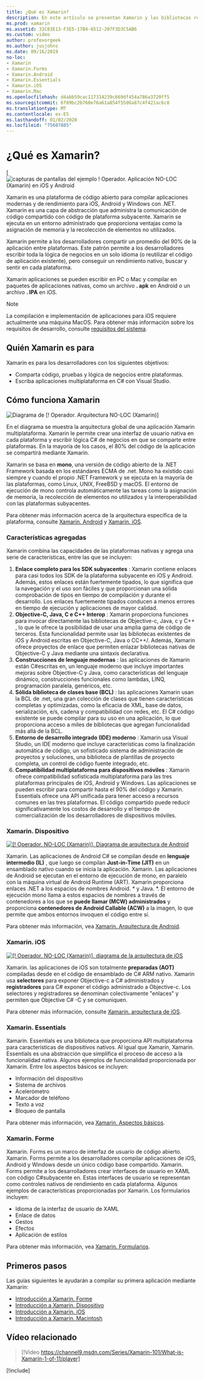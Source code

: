 ```yaml
---
title: ¿Qué es Xamarin?
description: En este artículo se presentan Xamarin y las bibliotecas relacionadas.
ms.prod: xamarin
ms.assetid: 33C83E13-F3E5-17B4-6512-207F3D3C5AB6
ms.custom: video
author: profexorgeek
ms.author: jusjohns
ms.date: 09/16/2019
no-loc:
- Xamarin
- Xamarin.Forms
- Xamarin.Android
- Xamarin.Essentials
- Xamarin.iOS
- Xamarin.Mac
ms.openlocfilehash: d4abb59cac117314239c669df454a786a3720ff5
ms.sourcegitcommit: 6f09bc2b760e76a61a854f55d6a87c4f421ac6c8
ms.translationtype: MT
ms.contentlocale: es-ES
ms.lasthandoff: 01/02/2020
ms.locfileid: "75607885"
---
```

# <a name="what-is-opno-locxamarin"></a>¿Qué es Xamarin?

[![capturas de pantallas del ejemplo [! Operador. Aplicación NO-LOC (Xamarin) en iOS y Android](what-is-xamarin-images/xamarin-app-cropped.png)](what-is-xamarin-images/xamarin-app.png#lightbox)

Xamarin es una plataforma de código abierto para compilar aplicaciones modernas y de rendimiento para iOS, Android y Windows con .NET. Xamarin es una capa de abstracción que administra la comunicación de código compartido con código de plataforma subyacente. Xamarin se ejecuta en un entorno administrado que proporciona ventajas como la asignación de memoria y la recolección de elementos no utilizados.

Xamarin permite a los desarrolladores compartir un promedio del 90% de la aplicación entre plataformas. Este patrón permite a los desarrolladores escribir toda la lógica de negocios en un solo idioma (o reutilizar el código de aplicación existente), pero conseguir un rendimiento nativo, buscar y sentir en cada plataforma.

Xamarin aplicaciones se pueden escribir en PC o Mac y compilar en paquetes de aplicaciones nativas, como un archivo **. apk** en Android o un archivo **. IPA** en iOS.

> [!NOTE]
> La compilación e implementación de aplicaciones para iOS requiere actualmente una máquina MacOS. Para obtener más información sobre los requisitos de desarrollo, consulte [requisitos del sistema](~/cross-platform/get-started/requirements.md#macos-requirements).

## <a name="who-opno-locxamarin-is-for"></a>Quién Xamarin es para

Xamarin es para los desarrolladores con los siguientes objetivos:

- Comparta código, pruebas y lógica de negocios entre plataformas.
- Escriba aplicaciones multiplataforma en C# con Visual Studio.

## <a name="how-opno-locxamarin-works"></a>Cómo funciona Xamarin

![Diagrama de [! Operador. Arquitectura NO-LOC (Xamarin)]](what-is-xamarin-images/xamarin-architecture.png)

En el diagrama se muestra la arquitectura global de una aplicación Xamarin multiplataforma. Xamarin le permite crear una interfaz de usuario nativa en cada plataforma y escribir lógica C# de negocios en que se comparte entre plataformas. En la mayoría de los casos, el 80% del código de la aplicación se compartirá mediante Xamarin.

Xamarin se basa en **mono**, una versión de código abierto de la .NET Framework basada en los estándares ECMA de .net. Mono ha existido casi siempre y cuando el propio .NET Framework y se ejecuta en la mayoría de las plataformas, como Linux, UNIX, FreeBSD y macOS. El entorno de ejecución de mono controla automáticamente las tareas como la asignación de memoria, la recolección de elementos no utilizados y la interoperabilidad con las plataformas subyacentes.

Para obtener más información acerca de la arquitectura específica de la plataforma, consulte [Xamarin. Android](#xamarinandroid) y [Xamarin. iOS](#xamarinios).

### <a name="added-features"></a>Características agregadas

Xamarin combina las capacidades de las plataformas nativas y agrega una serie de características, entre las que se incluyen:

1. **Enlace completo para los SDK subyacentes** : Xamarin contiene enlaces para casi todos los SDK de la plataforma subyacente en iOS y Android. Además, estos enlaces están fuertemente tipados, lo que significa que la navegación y el uso son fáciles y que proporcionan una sólida comprobación de tipos en tiempo de compilación y durante el desarrollo. Los enlaces fuertemente tipados conducen a menos errores en tiempo de ejecución y aplicaciones de mayor calidad.
1. **Objective-C, Java, C e C++ Interop** : Xamarin proporciona funciones para invocar directamente las bibliotecas de Objective-c, Java, c y C++ , lo que le ofrece la posibilidad de usar una amplia gama de código de terceros. Esta funcionalidad permite usar las bibliotecas existentes de iOS y Android escritas en Objective-C, Java o CC++/. Además, Xamarin ofrece proyectos de enlace que permiten enlazar bibliotecas nativas de Objective-C y Java mediante una sintaxis declarativa.
1. **Construcciones de lenguaje modernas** : las aplicaciones de Xamarin están C#escritas en, un lenguaje moderno que incluye importantes mejoras sobre Objective-C y Java, como características del lenguaje dinámico, construcciones funcionales como lambdas, LINQ, programación paralela, genéricos, etc.
1. **Sólida biblioteca de clases base (BCL)** : las aplicaciones Xamarin usan la BCL de .net, una gran colección de clases que tienen características completas y optimizadas, como la eficacia de XML, base de datos, serialización, e/s, cadena y compatibilidad con redes, etc. El C# código existente se puede compilar para su uso en una aplicación, lo que proporciona acceso a miles de bibliotecas que agregan funcionalidad más allá de la BCL.
1. **Entorno de desarrollo integrado (IDE) moderno** : Xamarin usa Visual Studio, un IDE moderno que incluye características como la finalización automática de código, un sofisticado sistema de administración de proyectos y soluciones, una biblioteca de plantillas de proyecto completa, un control de código fuente integrado, etc.
1. **Compatibilidad multiplataforma para dispositivos móviles** : Xamarin ofrece compatibilidad sofisticada multiplataforma para las tres plataformas principales de iOS, Android y Windows. Las aplicaciones se pueden escribir para compartir hasta el 90% del código y Xamarin. Essentials ofrece una API unificada para tener acceso a recursos comunes en las tres plataformas. El código compartido puede reducir significativamente los costos de desarrollo y el tiempo de comercialización de los desarrolladores de dispositivos móviles.

### <a name="opno-locxamarinandroid"></a>Xamarin. Dispositivo

[![[! Operador. NO-LOC (Xamarin)]. Diagrama de arquitectura de Android](what-is-xamarin-images/android-architecture-cropped.png)](what-is-xamarin-images/android-architecture.png#lightbox)

Xamarin. Las aplicaciones de Android C# se compilan desde en **lenguaje intermedio (IL)** , que luego se compilan **Just-in-Time (JIT)** en un ensamblado nativo cuando se inicia la aplicación. Xamarin. Las aplicaciones de Android se ejecutan en el entorno de ejecución de mono, en paralelo con la máquina virtual de Android Runtime (ART). Xamarin proporciona enlaces .NET a los espacios de nombres Android. * y Java. *. El entorno de ejecución mono llama a estos espacios de nombres a través de contenedores a los que se **puede llamar (MCW) administrados** y proporciona **contenedores de Android Callable (ACW)** a la imagen, lo que permite que ambos entornos invoquen el código entre sí.

Para obtener más información, vea [Xamarin. Arquitectura de Android](~/android/internals/architecture.md).

### <a name="opno-locxamarinios"></a>Xamarin. iOS

[![[! Operador. NO-LOC (Xamarin)]. diagrama de la arquitectura de iOS](what-is-xamarin-images/ios-architecture-cropped.png)](what-is-xamarin-images/ios-architecture.png#lightbox)

Xamarin. las aplicaciones de iOS son totalmente **preparadas (AOT)** compiladas desde en el código de ensamblado de C# ARM nativo. Xamarin usa **selectores** para exponer Objective-c a C# administrados y **registradores** para C# exponer el código administrado a Objective-c. Los selectores y registradores se denominan colectivamente "enlaces" y permiten que Objective C# -C y se comuniquen.

Para obtener más información, consulte [Xamarin. arquitectura de iOS](~/ios/internals/architecture.md).

### <a name="opno-locxamarinessentials"></a>Xamarin. Essentials

Xamarin. Essentials es una biblioteca que proporciona API multiplataforma para características de dispositivos nativos. Al igual que Xamarin, Xamarin. Essentials es una abstracción que simplifica el proceso de acceso a la funcionalidad nativa. Algunos ejemplos de funcionalidad proporcionada por Xamarin. Entre los aspectos básicos se incluyen:

- Información del dispositivo
- Sistema de archivos
- Acelerómetro
- Marcador de teléfono
- Texto a voz
- Bloqueo de pantalla

Para obtener más información, vea [Xamarin. Aspectos básicos](~/essentials/index.md).

### <a name="opno-locxamarinforms"></a>Xamarin. Forme

Xamarin. Forms es un marco de interfaz de usuario de código abierto. Xamarin. Forms permite a los desarrolladores compilar aplicaciones de iOS, Android y Windows desde un único código base compartido. Xamarin. Forms permite a los desarrolladores crear interfaces de usuario en XAML con código C#subyacente en. Estas interfaces de usuario se representan como controles nativos de rendimiento en cada plataforma. Algunos ejemplos de características proporcionadas por Xamarin. Los formularios incluyen:

- Idioma de la interfaz de usuario de XAML
- Enlace de datos
- Gestos
- Efectos
- Aplicación de estilos

Para obtener más información, vea [Xamarin. Formularios](~/xamarin-forms/index.yml).

## <a name="get-started"></a>Primeros pasos

Las guías siguientes le ayudarán a compilar su primera aplicación mediante Xamarin:

- [Introducción a Xamarin. Forme](~/xamarin-forms/index.yml)
- [Introducción a Xamarin. Dispositivo](~/android/index.yml)
- [Introducción a Xamarin. iOS](~/ios/index.yml)
- [Introducción a Xamarin. Macintosh](~/mac/index.yml)

## <a name="related-video"></a>Vídeo relacionado

> [!Video https://channel9.msdn.com/Series/Xamarin-101/What-is-Xamarin-1-of-11/player]

[!include[](~/essentials/includes/xamarin-show-essentials.md)]

